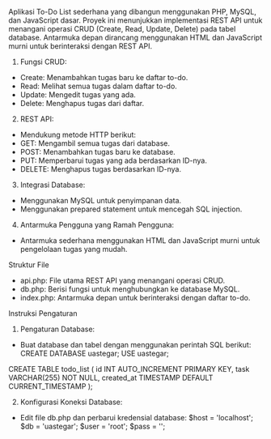 Aplikasi To-Do List sederhana yang dibangun menggunakan PHP, MySQL, dan JavaScript dasar. Proyek ini menunjukkan implementasi REST API untuk menangani operasi CRUD (Create, Read, Update, Delete) pada tabel database. Antarmuka depan dirancang menggunakan HTML dan JavaScript murni untuk berinteraksi dengan REST API.

1. Fungsi CRUD:
- Create: Menambahkan tugas baru ke daftar to-do.
- Read: Melihat semua tugas dalam daftar to-do.
- Update: Mengedit tugas yang ada.
- Delete: Menghapus tugas dari daftar.

2. REST API:
- Mendukung metode HTTP berikut:
- GET: Mengambil semua tugas dari database.
- POST: Menambahkan tugas baru ke database.
- PUT: Memperbarui tugas yang ada berdasarkan ID-nya.
- DELETE: Menghapus tugas berdasarkan ID-nya.

3. Integrasi Database:
- Menggunakan MySQL untuk penyimpanan data.
- Menggunakan prepared statement untuk mencegah SQL injection.

4. Antarmuka Pengguna yang Ramah Pengguna:
- Antarmuka sederhana menggunakan HTML dan JavaScript murni untuk pengelolaan tugas yang mudah.

Struktur File
- api.php: File utama REST API yang menangani operasi CRUD.
- db.php: Berisi fungsi untuk menghubungkan ke database MySQL.
- index.php: Antarmuka depan untuk berinteraksi dengan daftar to-do.

Instruksi Pengaturan
1. Pengaturan Database:
- Buat database dan tabel dengan menggunakan perintah SQL berikut:
CREATE DATABASE uastegar;
USE uastegar;

CREATE TABLE todo_list (
    id INT AUTO_INCREMENT PRIMARY KEY,
    task VARCHAR(255) NOT NULL,
    created_at TIMESTAMP DEFAULT CURRENT_TIMESTAMP
);

2. Konfigurasi Koneksi Database:
- Edit file db.php dan perbarui kredensial database:
$host = 'localhost';
$db = 'uastegar';
$user = 'root';
$pass = '';

